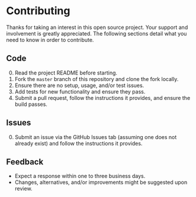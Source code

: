 # Contributing

Thanks for taking an interest in this open source project. Your support and involvement is greatly
appreciated. The following sections detail what you need to know in order to contribute.

## Code

0. Read the project README before starting.
0. Fork the `master` branch of this repository and clone the fork locally.
0. Ensure there are no setup, usage, and/or test issues.
0. Add tests for new functionality and ensure they pass.
0. Submit a pull request, follow the instructions it provides, and ensure the build passes.

## Issues

0. Submit an issue via the GitHub Issues tab (assuming one does not
   already exist) and follow the instructions it provides.

## Feedback

- Expect a response within one to three business days.
- Changes, alternatives, and/or improvements might be suggested upon review.
